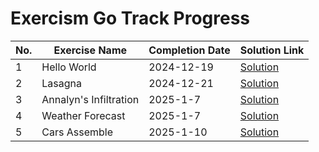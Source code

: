 # Exercism Go Track Progress

| No. | Exercise Name | Completion Date | Solution Link |
|-----|--------------|-----------------|---------------|
| 1 | Hello World | 2024-12-19 | [Solution](./go/hello-world/hello_world.go) |
| 2 | Lasagna | 2024-12-21 | [Solution](./go/lasagna/lasagna.go) |
| 3 | Annalyn's Infiltration | 2025-1-7 | [Solution](./go/annalyns-infiltration/annalyns_infiltration.go) |
| 4 | Weather Forecast | 2025-1-7 | [Solution](./go/weather-forecast/weather_forecast.go) |
| 5 | Cars Assemble | 2025-1-10 | [Solution](./go/cars-assemble/cars_assemble_test.go) |

